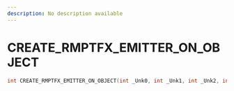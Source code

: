 ```yaml
---
description: No description available 
---
```


# CREATE_RMPTFX_EMITTER_ON_OBJECT

```cpp
int CREATE_RMPTFX_EMITTER_ON_OBJECT(int _Unk0, int _Unk1, int _Unk2, int _Unk3, int _Unk4, int _Unk5, int _Unk6, int _Unk7);
```